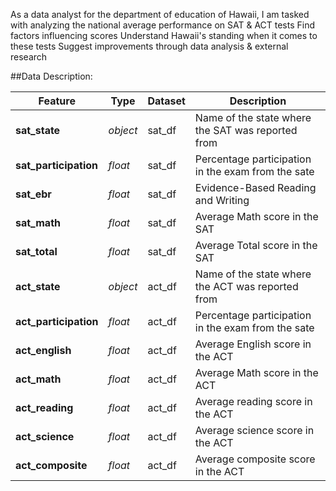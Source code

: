 
As a data analyst for the department of education of Hawaii, I am tasked with analyzing the national average performance on SAT & ACT tests
Find factors influencing scores
Understand Hawaii's standing when it comes to these tests
Suggest improvements through data analysis & external research

##Data Description:

|Feature|Type|Dataset|Description|
|---|---|---|---|
|**sat_state**|*object*|sat_df|Name of the state where the SAT was reported from| 
|**sat_participation**|*float*|sat_df|Percentage participation in the exam from the sate|
|**sat_ebr**|*float*|sat_df|Evidence-Based Reading and Writing|
|**sat_math**|*float*|sat_df|Average Math score in the SAT|
|**sat_total**|*float*|sat_df|Average Total score in the SAT|
|**act_state**|*object*|act_df|Name of the state where the ACT was reported from| 
|**act_participation**|*float*|act_df|Percentage participation in the exam from the sate|
|**act_english**|*float*|act_df|Average English score in the ACT|
|**act_math**|*float*|act_df|Average Math score in the ACT|
|**act_reading**|*float*|act_df|Average reading score in the ACT|
|**act_science**|*float*|act_df|Average science score in the ACT|
|**act_composite**|*float*|act_df|Average composite score in the ACT|

